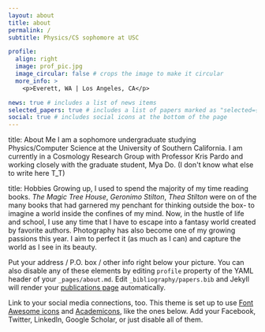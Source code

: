 ```yaml
---
layout: about
title: about
permalink: /
subtitle: Physics/CS sophomore at USC

profile:
  align: right
  image: prof_pic.jpg
  image_circular: false # crops the image to make it circular
  more_info: >
    <p>Everett, WA | Los Angeles, CA</p>

news: true # includes a list of news items
selected_papers: true # includes a list of papers marked as "selected={true}"
social: true # includes social icons at the bottom of the page
---
```


title: About Me
I am a sophomore undergraduate studying Physics/Computer Science at the University of Southern California. I am currently in a Cosmology Research Group with Professor Kris Pardo and working closely with the graduate student, Mya Do. (I don't know what else to write here T_T)


title: Hobbies
Growing up, I used to spend the majority of my time reading books. _The Magic Tree House_, _Geronimo Stilton_, _Thea Stilton_ were on of the many books that had garnered my penchant for thinking outside the box- to imagine a world inside the confines of my mind. Now, in the hustle of life and school, I use any time that I have to escape into a fantasy world created by favorite authors. Photography has also become one of my growing passions this year. I aim to perfect it (as much as I can) and capture the world as I see in its beauty. 

Put your address / P.O. box / other info right below your picture. You can also disable any of these elements by editing `profile` property of the YAML header of your `_pages/about.md`. Edit `_bibliography/papers.bib` and Jekyll will render your [publications page](/al-folio/publications/) automatically.

Link to your social media connections, too. This theme is set up to use [Font Awesome icons](https://fontawesome.com/) and [Academicons](https://jpswalsh.github.io/academicons/), like the ones below. Add your Facebook, Twitter, LinkedIn, Google Scholar, or just disable all of them.
